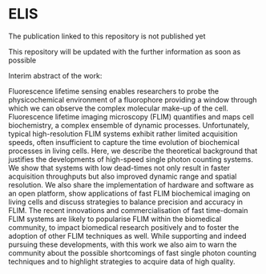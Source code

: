 # ELIS

The publication linked to this repository is not published yet

This repository will be updated with the further information as soon as possible

Interim abstract of the work:

Fluorescence lifetime sensing enables researchers to probe the physicochemical environment of a fluorophore providing a window through which we can observe the complex molecular make-up of the cell. Fluorescence lifetime imaging microscopy (FLIM) quantifies and maps cell biochemistry, a complex ensemble of dynamic processes. Unfortunately, typical high-resolution FLIM systems exhibit rather limited acquisition speeds, often insufficient to capture the time evolution of biochemical processes in living cells. Here, we describe the theoretical background that justifies the developments of high-speed single photon counting systems. We show that systems with low dead-times not only result in faster acquisition throughputs but also improved dynamic range and spatial resolution.  We also share the implementation of hardware and software as an open platform, show applications of fast FLIM biochemical imaging on living cells and discuss strategies to balance precision and accuracy in FLIM. The recent innovations and commercialisation of fast time-domain FLIM systems are likely to popularise FLIM within the biomedical community, to impact biomedical research positively and to foster the adoption of other FLIM techniques as well. While supporting and indeed pursuing these developments, with this work we also aim to warn the community about the possible shortcomings of fast single photon counting techniques and to highlight strategies to acquire data of high quality. 
